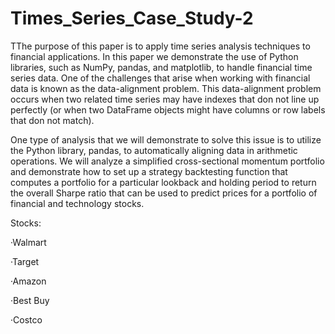 # Times_Series_Case_Study-2

TThe purpose of this paper is to apply time series analysis techniques to financial applications. In this paper we demonstrate the use of Python libraries, such as NumPy, pandas, and matplotlib, to handle financial time series data. One of the challenges that arise when working with financial data is known as the data-alignment problem. This data-alignment problem occurs when two related time series may have indexes that don not line up perfectly (or when two DataFrame objects might have columns or row labels that don not match).

One type of analysis that we will demonstrate to solve this issue is to utilize the Python library, pandas, to automatically aligning data in arithmetic operations. We will analyze a simplified cross-sectional momentum portfolio and demonstrate how to set up a strategy backtesting function that computes a portfolio for a particular lookback and holding period to return the overall Sharpe ratio that can be used to predict prices for a portfolio of financial and technology stocks.

Stocks:

·Walmart

·Target

·Amazon

·Best Buy

·Costco
